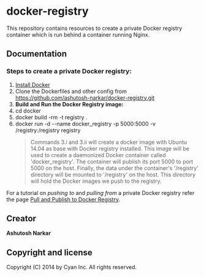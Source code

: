 docker-registry
===============

This repository contains resources to create a private Docker registry container which is run behind a container running Nginx.

Documentation
--------------
### Steps to create a private Docker registry:

1. [Install Docker](https://docs.docker.com/installation/#installation)
2. Clone the Dockerfiles and other config from https://github.com/ashutosh-narkar/docker-registry.git
3. **Build and Run the Docker Registry image:**
  1. cd docker
  2. docker build -rm -t registry .
  3. docker run -d --name docker_registry -p 5000:5000 -v /registry:/registry registry
     > Commands 3.i and 3.ii will create a docker image with Ubuntu 14.04 as base with Docker registry installed. This image will be used to create a daemonized Docker container called 'docker_registry'. The container will publish its port 5000 to port 5000 on the host. Finally, the data under the container's '/registry' directory will be mounted to '/registry' on the host. This directory will hold the Docker images we push to the registry.


For a tutorial on *pushing to* and *pulling from* a private Docker registry refer the page [Pull and Publish to Docker Registry](https://confluence.cyanoptics.com/display/BP2/Pull+and+Publish+to+Docker+Registry).

Creator
--------
**Ashutosh Narkar**

Copyright and license
---------------------
Copyright (C) 2014 by Cyan Inc. All rights reserved.
